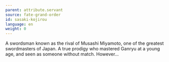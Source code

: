 ```yaml
---
parent: attribute.servant
source: fate-grand-order
id: sasaki-kojirou
language: en
weight: 0
---
```


A swordsman known as the rival of Musashi Miyamoto, one of the greatest swordmasters of Japan.
A true prodigy who mastered Ganryu at a young age, and seen as someone without match.
However…
